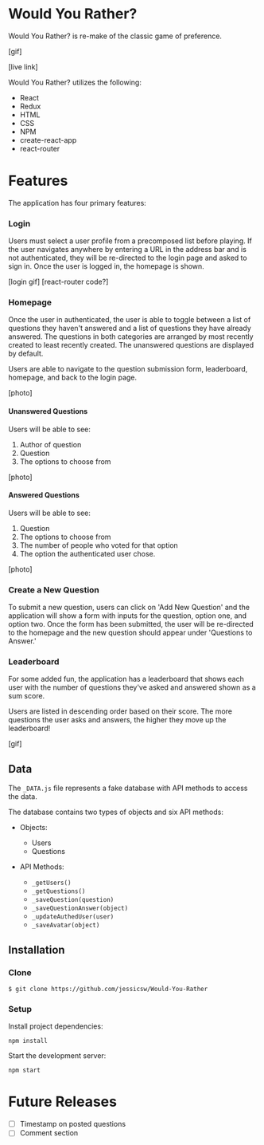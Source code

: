# Would You Rather?

Would You Rather? is re-make of the classic game of preference.

[gif]

[live link]

Would You Rather? utilizes the following:

* React
* Redux
* HTML
* CSS
* NPM
* create-react-app
* react-router

# Features

The application has four primary features:

### Login

Users must select a user profile from a precomposed list before playing. If the user navigates anywhere by entering a URL in the address bar and is not authenticated, they will be re-directed to the login page and asked to sign in. Once the user is logged in, the homepage is shown.

[login gif]
[react-router code?]

### Homepage

Once the user in authenticated, the user is able to toggle between a list of questions they haven't answered and a list of questions they have already answered. The questions in both categories are arranged by most recently created to least recently created. The unanswered questions are displayed by default.

Users are able to navigate to the question submission form, leaderboard, homepage, and back to the login page.

[photo]

#### Unanswered Questions

Users will be able to see:
  1. Author of question
  2. Question
  3. The options to choose from

  [photo]

#### Answered Questions

Users will be able to see:
  1. Question
  2. The options to choose from
  3. The number of people who voted for that option
  4. The option the authenticated user chose.

  [photo]

### Create a New Question

To submit a new question, users can click on 'Add New Question' and the application will show a form with inputs for the question, option one, and option two. Once the form has been submitted, the user will be re-directed to the homepage and the new question should appear under 'Questions to Answer.'

### Leaderboard

For some added fun, the application has a leaderboard that shows each user with the number of questions they've asked and answered shown as a sum score.

Users are listed in descending order based on their score. The more questions the user asks and answers, the higher they move up the leaderboard!

[gif]

## Data

The `_DATA.js` file represents a fake database with API methods to access the data.

The database contains two types of objects and six API methods:

* Objects:
  * Users
  * Questions

* API Methods:
  * `_getUsers()`
  * `_getQuestions()`
  * `_saveQuestion(question)`
  * `_saveQuestionAnswer(object)`
  * `_updateAuthedUser(user)`
  * `_saveAvatar(object)`

## Installation

### Clone

```shell
$ git clone https://github.com/jessicsw/Would-You-Rather
```

### Setup

Install project dependencies:

```shell
npm install
```

Start the development server:

```shell
npm start
```

# Future Releases

- [ ] Timestamp on posted questions
- [ ] Comment section